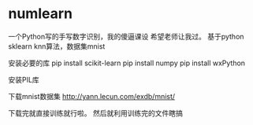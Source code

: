 # numlearn
一个Python写的手写数字识别，我的傻逼课设 希望老师让我过。
基于python sklearn knn算法，数据集mnist

安装必要的库
pip install scikit-learn 
pip install numpy
pip install wxPython 

安装PIL库

下载mnist数据集
http://yann.lecun.com/exdb/mnist/

下载完就直接训练就行啦。
然后就利用训练完的文件瞎搞

